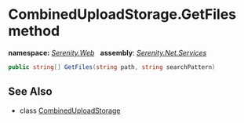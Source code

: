 # CombinedUploadStorage.GetFiles method
**namespace:** *[Serenity.Web](../../README.md#serenity.web-namespace)*   **assembly**: *[Serenity.Net.Services](../../README.md)*

```csharp
public string[] GetFiles(string path, string searchPattern)
```

## See Also

* class [CombinedUploadStorage](../CombinedUploadStorage.md)